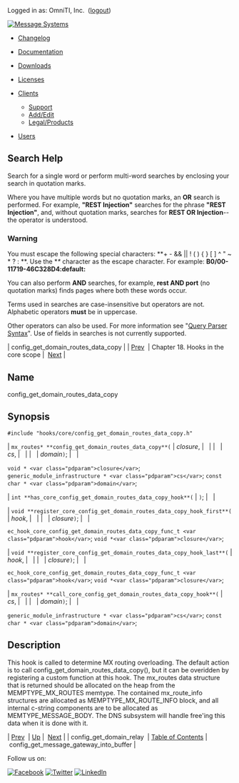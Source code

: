 Logged in as: OmniTI, Inc.  ([logout](https://support.messagesystems.com/logout.php))

[![Message Systems](https://support.messagesystems.com/images/ms-white205.png)](https://support.messagesystems.com/start.php) 

*   [Changelog](https://support.messagesystems.com/start.php?show=changelog)
*   [Documentation](https://support.messagesystems.com/docs/)
*   [Downloads](https://support.messagesystems.com/start.php)

*   [Licenses](https://support.messagesystems.com/license_summary.php)
*   <a href="">Clients</a>
    *   [Support](https://support.messagesystems.com/cs.php)
    *   [Add/Edit](https://support.messagesystems.com/edit_client.php)
    *   [Legal/Products](https://support.messagesystems.com/edit_products.php)
*   [Users](https://support.messagesystems.com/edit_customer.php)

## Search Help

Search for a single word or perform multi-word searches by enclosing your search in quotation marks.

Where you have multiple words but no quotation marks, an **OR** search is performed. For example, **"REST Injection"** searches for the phrase **"REST Injection"**, and, without quotation marks, searches for **REST OR Injection**--the operator is understood.

### Warning

You must escape the following special characters: **+ - && || ! ( ) { } [ ] ^ " ~ * ? : \**. Use the **\** character as the escape character. For example: **B0/00-11719-46C328D4\:default\:**

You can also perform **AND** searches, for example, **rest AND port** (no quotation marks) finds pages where both these words occur.

Terms used in searches are case-insensitive but operators are not. Alphabetic operators **must** be in uppercase.

Other operators can also be used. For more information see "[Query Parser Syntax](https://lucene.apache.org/core/old_versioned_docs/versions/3_0_0/queryparsersyntax.html)". Use of fields in searches is not currently supported.

| config_get_domain_routes_data_copy |
| [Prev](extending.hooks.core.config_get_domain_relay.php)  | Chapter 18. Hooks in the core scope |  [Next](extending.hooks.core.config_get_message_gateway_into_buffer.php) |

<a name="extending.hooks.core.config_get_domain_routes_data_copy"></a>
## Name

config_get_domain_routes_data_copy

## Synopsis

`#include "hooks/core/config_get_domain_routes_data_copy.h"`

| `mx_routes* **config_get_domain_routes_data_copy**(` | <var class="pdparam">closure</var>, |   |
|   | <var class="pdparam">cs</var>, |   |
|   | <var class="pdparam">domain</var>`)`; |   |

`void * <var class="pdparam">closure</var>`;
`generic_module_infrastructure * <var class="pdparam">cs</var>`;
`const char * <var class="pdparam">domain</var>`;

| `int **has_core_config_get_domain_routes_data_copy_hook**(` | `)`; |   |

| `void **register_core_config_get_domain_routes_data_copy_hook_first**(` | <var class="pdparam">hook</var>, |   |
|   | <var class="pdparam">closure</var>`)`; |   |

`ec_hook_core_config_get_domain_routes_data_copy_func_t <var class="pdparam">hook</var>`;
`void *<var class="pdparam">closure</var>`;

| `void **register_core_config_get_domain_routes_data_copy_hook_last**(` | <var class="pdparam">hook</var>, |   |
|   | <var class="pdparam">closure</var>`)`; |   |

`ec_hook_core_config_get_domain_routes_data_copy_func_t <var class="pdparam">hook</var>`;
`void *<var class="pdparam">closure</var>`;

| `mx_routes* **call_core_config_get_domain_routes_data_copy_hook**(` | <var class="pdparam">cs</var>, |   |
|   | <var class="pdparam">domain</var>`)`; |   |

`generic_module_infrastructure * <var class="pdparam">cs</var>`;
`const char * <var class="pdparam">domain</var>`;<a name="idp20604608"></a>
## Description

This hook is called to determine MX routing overloading. The default action is to call config_get_domain_routes_data_copy(), but it can be overidden by registering a custom function at this hook. The mx_routes data structure that is returned should be allocated on the heap from the MEMPTYPE_MX_ROUTES memtype. The contained mx_route_info structures are allocated as MEMPTYPE_MX_ROUTE_INFO block, and all internal c-string components are to be allocated as MEMTYPE_MESSAGE_BODY. The DNS subsystem will handle free'ing this data when it is done with it.

| [Prev](extending.hooks.core.config_get_domain_relay.php)  | [Up](extending.hooks.core.php) |  [Next](extending.hooks.core.config_get_message_gateway_into_buffer.php) |
| config_get_domain_relay  | [Table of Contents](index.php) |  config_get_message_gateway_into_buffer |

Follow us on:

[![Facebook](https://support.messagesystems.com/images/icon-facebook.png)](http://www.facebook.com/messagesystems) [![Twitter](https://support.messagesystems.com/images/icon-twitter.png)](http://twitter.com/#!/MessageSystems) [![LinkedIn](https://support.messagesystems.com/images/icon-linkedin.png)](http://www.linkedin.com/company/message-systems)
